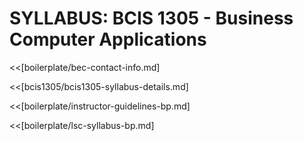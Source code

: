 # SYLLABUS: BCIS 1305 - Business Computer Applications 

<<[boilerplate/bec-contact-info.md]

<<[bcis1305/bcis1305-syllabus-details.md]

<<[boilerplate/instructor-guidelines-bp.md]

<<[boilerplate/lsc-syllabus-bp.md]
